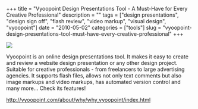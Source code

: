 +++
title = "Vyoopoint Design Presentations Tool - A Must-Have for Every Creative Professional"
description = ""
tags = ["design presentations", "design sign off", "flash review", "video markup", "visual design", "vyoopoint"]
date = "2010-05-02"
categories = ["tools"]
slug = "vyoopoint-design-presentations-tool-must-have-every-creative-professional"
+++


<div class="tool-screenshot mb1"><a href="http://vyoopoint.com/about/why/why_vyoopoint/index.html"><img id="bluga-thumbnail-2781" class="bluga-thumbnail custom" src="//konigi.com/media/bluga/
wt5230bc6a4cb24_custom.jpg"/></a></div><p>Vyoopoint is an online design presentations tool. It makes it easy to create and review a website design presentation or any other design project. Suitable for creative professionals - from freelancers to large advertising agencies. It supports flash files, allows not only text comments but also image markups and video markups, has automated version control and many more... Check its features!</p>

  
<p><a href="http://vyoopoint.com/about/why/why_vyoopoint/index.html">http://vyoopoint.com/about/why/why_vyoopoint/index.html</a></p>
      
